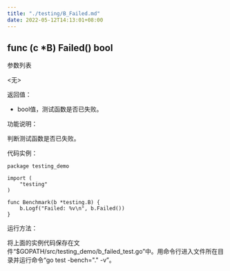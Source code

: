 ```yaml
---
title: "./testing/B_Failed.md"
date: 2022-05-12T14:13:01+08:00
---
```

## func (c *B) Failed() bool

参数列表

  <无>

返回值：

- bool值，测试函数是否已失败。

功能说明：

判断测试函数是否已失败。

代码实例：

    package testing_demo

	import (
		"testing"
	)

	func Benchmark(b *testing.B) {
		b.Logf("Failed: %v\n", b.Failed())
	}

运行方法：

将上面的实例代码保存在文件“$GOPATH/src/testing_demo/b_failed_test.go”中。用命令行进入文件所在目录并运行命令“go test -bench="." -v”。
